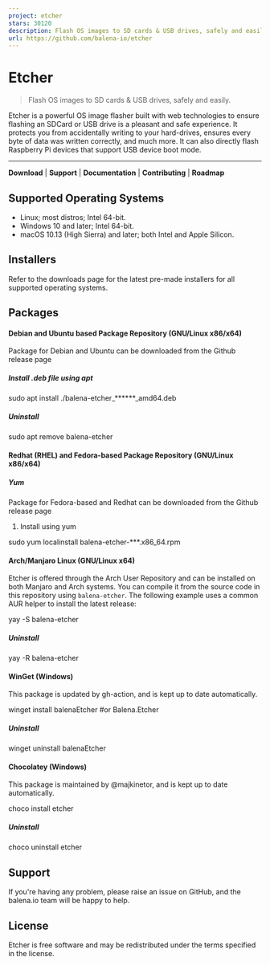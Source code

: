 ```yaml
---
project: etcher
stars: 30120
description: Flash OS images to SD cards & USB drives, safely and easily.
url: https://github.com/balena-io/etcher
---
```


Etcher
======

> Flash OS images to SD cards & USB drives, safely and easily.

Etcher is a powerful OS image flasher built with web technologies to ensure flashing an SDCard or USB drive is a pleasant and safe experience. It protects you from accidentally writing to your hard-drives, ensures every byte of data was written correctly, and much more. It can also directly flash Raspberry Pi devices that support USB device boot mode.

* * *

**Download** | **Support** | **Documentation** | **Contributing** | **Roadmap**

Supported Operating Systems
---------------------------

-   Linux; most distros; Intel 64-bit.
-   Windows 10 and later; Intel 64-bit.
-   macOS 10.13 (High Sierra) and later; both Intel and Apple Silicon.

Installers
----------

Refer to the downloads page for the latest pre-made installers for all supported operating systems.

Packages
--------

#### Debian and Ubuntu based Package Repository (GNU/Linux x86/x64)

Package for Debian and Ubuntu can be downloaded from the Github release page

##### Install .deb file using apt

   sudo apt install ./balena-etcher\_\*\*\*\*\*\*\_amd64.deb

##### Uninstall

   sudo apt remove balena-etcher

#### Redhat (RHEL) and Fedora-based Package Repository (GNU/Linux x86/x64)

##### Yum

Package for Fedora-based and Redhat can be downloaded from the Github release page

1.  Install using yum

   sudo yum localinstall balena-etcher-\*\*\*.x86\_64.rpm

#### Arch/Manjaro Linux (GNU/Linux x64)

Etcher is offered through the Arch User Repository and can be installed on both Manjaro and Arch systems. You can compile it from the source code in this repository using `balena-etcher`. The following example uses a common AUR helper to install the latest release:

yay -S balena-etcher

##### Uninstall

yay -R balena-etcher

#### WinGet (Windows)

This package is updated by gh-action, and is kept up to date automatically.

winget install balenaEtcher #or Balena.Etcher

##### Uninstall

winget uninstall balenaEtcher

#### Chocolatey (Windows)

This package is maintained by @majkinetor, and is kept up to date automatically.

choco install etcher

##### Uninstall

choco uninstall etcher

Support
-------

If you're having any problem, please raise an issue on GitHub, and the balena.io team will be happy to help.

License
-------

Etcher is free software and may be redistributed under the terms specified in the license.
